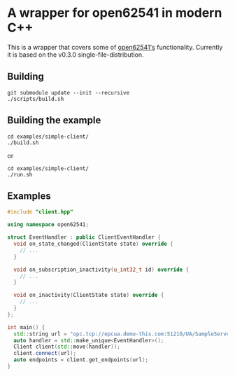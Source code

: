 # A wrapper for open62541 in modern C++

This is a wrapper that covers some of [open62541's](https://github.com/open62541/open62541)
functionality. Currently it is based on the v0.3.0 single-file-distribution.

## Building

```console
git submodule update --init --recursive
./scripts/build.sh
```

## Building the example

```console
cd examples/simple-client/
./build.sh
```
or
```console
cd examples/simple-client/
./run.sh
```

## Examples

```C++
#include "client.hpp"

using namespace open62541;

struct EventHandler : public ClientEventHandler {
  void on_state_changed(ClientState state) override {
    // ...
  }

  void on_subscription_inactivity(u_int32_t id) override {
    // ...
  }

  void on_inactivity(ClientState state) override {
    // ...
  }
};

int main() {
  std::string url = "opc.tcp://opcua.demo-this.com:51210/UA/SampleServer";
  auto handler = std::make_unique<EventHandler>();
  Client client(std::move(handler));
  client.connect(url);
  auto endpoints = client.get_endpoints(url);
}
```

